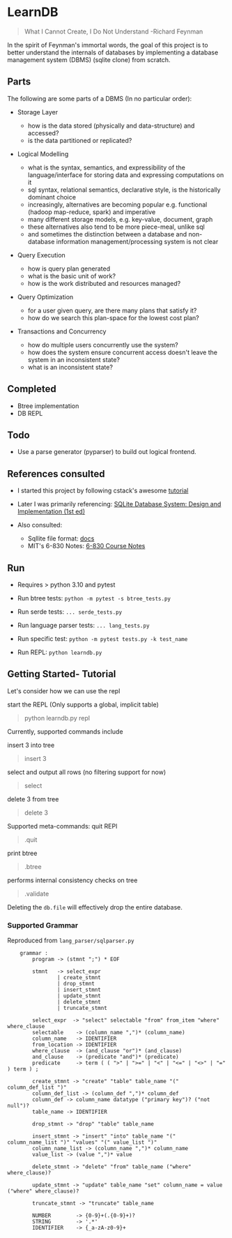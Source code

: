 # LearnDB

> What I Cannot Create, I Do Not Understand -Richard Feynman

In the spirit of Feynman's immortal words, the goal of this project is to better understand the internals of databases by
implementing a database management system (DBMS) (sqlite clone) from scratch.

## Parts

The following are some parts of a DBMS (In no particular order):

- Storage Layer
  - how is the data stored (physically and data-structure) and accessed?
  - is the data partitioned or replicated?

- Logical Modelling
  - what is the syntax, semantics, and expressibility of the language/interface for storing data and expressing computations on it
  - sql syntax, relational semantics, declarative style, is the historically dominant choice
  - increasingly, alternatives are becoming popular e.g. functional (hadoop map-reduce, spark) and imperative
  - many different storage models, e.g. key-value, document, graph
  - these alternatives also tend to be more piece-meal, unlike sql
  - and sometimes the distinction between a database and non-database information management/processing system is not clear

- Query Execution
  - how is query plan generated
  - what is the basic unit of work?
  - how is the work distributed and resources managed?

- Query Optimization
  - for a user given query, are there many plans that satisfy it?
  - how do we search this plan-space for the lowest cost plan?

- Transactions and Concurrency
  - how do multiple users concurrently use the system?
  - how does the system ensure concurrent access doesn't leave the system in an inconsistent state?
  - what is an inconsistent state?


## Completed

- Btree implementation
- DB REPL

## Todo
- Use a parse generator (pyparser) to build out logical frontend.

## References consulted

- I started this project by following cstack's awesome [tutorial](https://cstack.github.io/db_tutorial/)

- Later I was primarily referencing: [SQLite Database System: Design and Implementation (1st ed)](https://books.google.com/books?id=9Z6IQQnX1JEC&source=gbs_similarbooks)

- Also consulted:
    - Sqllite file format: [docs](https://www.sqlite.org/fileformat2.html) 
    - MIT's 6-830 Notes: [6-830 Course Notes](https://ocw.mit.edu/courses/electrical-engineering-and-computer-science/6-830-database-systems-fall-2010)

## Run

- Requires > python 3.10 and pytest

- Run btree tests:
`python -m pytest -s btree_tests.py`
  
- Run serde tests:
`... serde_tests.py`

- Run language parser tests:
`... lang_tests.py`

- Run specific test:
`python -m pytest tests.py -k test_name`

- Run REPL: `python learndb.py`

## Getting Started- Tutorial

Let's consider how we can use the repl

start the REPL (Only supports a global, implicit table)

> python learndb.py repl

Currently, supported commands include

insert 3 into tree

>  insert 3

select and output all rows (no filtering support for now)

> select

delete 3 from tree
> delete 3

Supported meta-commands:
quit REPl
> .quit

print btree
> .btree

performs internal consistency checks on tree
> .validate

Deleting the `db.file` will effectively drop the entire database.

### Supported Grammar

Reproduced from `lang_parser/sqlparser.py`

```
    grammar :
        program -> (stmnt ";") * EOF

        stmnt   -> select_expr
                | create_stmnt
                | drop_stmnt
                | insert_stmnt
                | update_stmnt
                | delete_stmnt
                | truncate_stmnt

        select_expr  -> "select" selectable "from" from_item "where" where_clause
        selectable    -> (column_name ",")* (column_name)
        column_name   -> IDENTIFIER
        from_location -> IDENTIFIER
        where_clause  -> (and_clause "or")* (and_clause)
        and_clause    -> (predicate "and")* (predicate)
        predicate     -> term ( ( ">" | ">=" | "<" | "<=" | "<>" | "=" ) term ) ;

        create_stmnt -> "create" "table" table_name "(" column_def_list ")"
        column_def_list -> (column_def ",")* column_def
        column_def -> column_name datatype ("primary key")? ("not null")?
        table_name -> IDENTIFIER

        drop_stmnt -> "drop" "table" table_name

        insert_stmnt -> "insert" "into" table_name "(" column_name_list ")" "values" "(" value_list ")"
        column_name_list -> (column_name ",")* column_name
        value_list -> (value ",")* value

        delete_stmnt -> "delete" "from" table_name ("where" where_clause)?

        update_stmnt -> "update" table_name "set" column_name = value ("where" where_clause)?

        truncate_stmnt -> "truncate" table_name

        NUMBER        -> {0-9}+(.{0-9}+)?
        STRING        -> '.*'
        IDENTIFIER    -> {_a-zA-z0-9}+

```